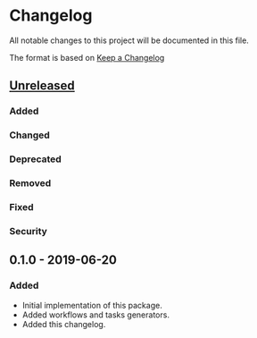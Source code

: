 # Changelog

All notable changes to this project will be documented in this file.

The format is based on [Keep a Changelog](http://keepachangelog.com/en/1.0.0/)

## [Unreleased]

### Added

### Changed

### Deprecated

### Removed

### Fixed

### Security

## 0.1.0 - 2019-06-20

### Added

* Initial implementation of this package.
* Added workflows and tasks generators.
* Added this changelog.

[Unreleased]: https://github.com/zenaton/zenaton-laravel/compare/0.1.0...HEAD
